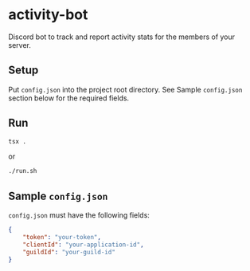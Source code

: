 # activity-bot
Discord bot to track and report activity stats for the members of your server.
## Setup 
Put `config.json` into the project root directory. See Sample `config.json` section below for the required fields.

## Run
```bash
tsx .
```
or 
```bash
./run.sh
```

## Sample `config.json`
`config.json` must have the following fields:
```json
{
	"token": "your-token",
	"clientId": "your-application-id",
	"guildId": "your-guild-id"
}
```
